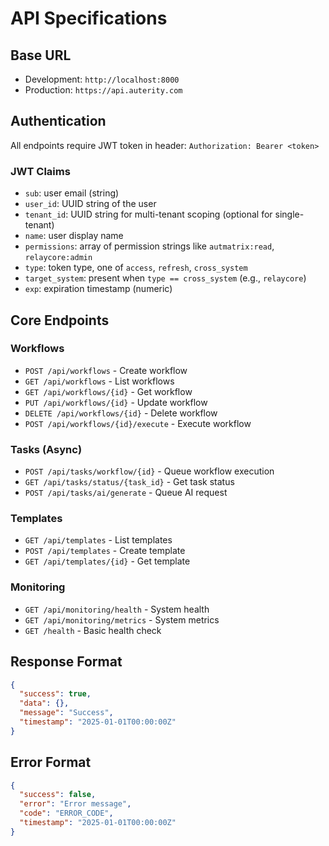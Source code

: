 # API Specifications

## Base URL

- Development: `http://localhost:8000`
- Production: `https://api.auterity.com`

## Authentication

All endpoints require JWT token in header: `Authorization: Bearer <token>`

### JWT Claims

- `sub`: user email (string)
- `user_id`: UUID string of the user
- `tenant_id`: UUID string for multi-tenant scoping (optional for single-tenant)
- `name`: user display name
- `permissions`: array of permission strings like `autmatrix:read`, `relaycore:admin`
- `type`: token type, one of `access`, `refresh`, `cross_system`
- `target_system`: present when `type == cross_system` (e.g., `relaycore`)
- `exp`: expiration timestamp (numeric)

## Core Endpoints

### Workflows

- `POST /api/workflows` - Create workflow
- `GET /api/workflows` - List workflows
- `GET /api/workflows/{id}` - Get workflow
- `PUT /api/workflows/{id}` - Update workflow
- `DELETE /api/workflows/{id}` - Delete workflow
- `POST /api/workflows/{id}/execute` - Execute workflow

### Tasks (Async)

- `POST /api/tasks/workflow/{id}` - Queue workflow execution
- `GET /api/tasks/status/{task_id}` - Get task status
- `POST /api/tasks/ai/generate` - Queue AI request

### Templates

- `GET /api/templates` - List templates
- `POST /api/templates` - Create template
- `GET /api/templates/{id}` - Get template

### Monitoring

- `GET /api/monitoring/health` - System health
- `GET /api/monitoring/metrics` - System metrics
- `GET /health` - Basic health check

## Response Format

```json
{
  "success": true,
  "data": {},
  "message": "Success",
  "timestamp": "2025-01-01T00:00:00Z"
}
```

## Error Format

```json
{
  "success": false,
  "error": "Error message",
  "code": "ERROR_CODE",
  "timestamp": "2025-01-01T00:00:00Z"
}
```
